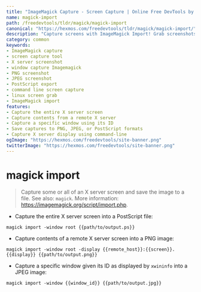 ```yaml
---
title: "ImageMagick Capture - Screen Capture | Online Free DevTools by Hexmos"
name: magick-import
path: /freedevtools/tldr/magick/magick-import
canonical: "https://hexmos.com/freedevtools/tldr/magick/magick-import/"
description: "Capture screens with ImageMagick Import! Grab screenshots of your X server with specific window selection. Free online tool, no registration required."
category: common
keywords:
- ImageMagick capture
- screen capture tool
- X server screenshot
- window capture Imagemagick
- PNG screenshot
- JPEG screenshot
- PostScript export
- command line screen capture
- linux screen grab
- ImageMagick import
features:
- Capture the entire X server screen
- Capture contents from a remote X server
- Capture a specific window using its ID
- Save captures to PNG, JPEG, or PostScript formats
- Capture X server display using command-line
ogImage: "https://hexmos.com/freedevtools/site-banner.png"
twitterImage: "https://hexmos.com/freedevtools/site-banner.png"
---
```


# magick import

> Capture some or all of an X server screen and save the image to a file.
> See also: `magick`.
> More information: <https://imagemagick.org/script/import.php>.

- Capture the entire X server screen into a PostScript file:

`magick import -window root {{path/to/output.ps}}`

- Capture contents of a remote X server screen into a PNG image:

`magick import -window root -display {{remote_host}}:{{screen}}.{{display}} {{path/to/output.png}}`

- Capture a specific window given its ID as displayed by `xwininfo` into a JPEG image:

`magick import -window {{window_id}} {{path/to/output.jpg}}`
